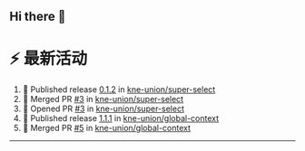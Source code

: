 ## Hi there 👋

<!--

**Here are some ideas to get you started:**

🙋‍♀️ A short introduction - what is your organization all about?
🌈 Contribution guidelines - how can the community get involved?
👩‍💻 Useful resources - where can the community find your docs? Is there anything else the community should know?
🍿 Fun facts - what does your team eat for breakfast?
🧙 Remember, you can do mighty things with the power of [Markdown](https://docs.github.com/github/writing-on-github/getting-started-with-writing-and-formatting-on-github/basic-writing-and-formatting-syntax)
-->


# ⚡ 最新活动

<!--START_SECTION:activity-->
1. 🚀 Published release [0.1.2](https://github.com/kne-union/super-select/releases/tag/0.1.2) in [kne-union/super-select](https://github.com/kne-union/super-select)
2. 🎉 Merged PR [#3](https://github.com/kne-union/super-select/pull/3) in [kne-union/super-select](https://github.com/kne-union/super-select)
3. 💪 Opened PR [#3](https://github.com/kne-union/super-select/pull/3) in [kne-union/super-select](https://github.com/kne-union/super-select)
4. 🚀 Published release [1.1.1](https://github.com/kne-union/global-context/releases/tag/1.1.1) in [kne-union/global-context](https://github.com/kne-union/global-context)
5. 🎉 Merged PR [#5](https://github.com/kne-union/global-context/pull/5) in [kne-union/global-context](https://github.com/kne-union/global-context)
<!--END_SECTION:activity-->

---
